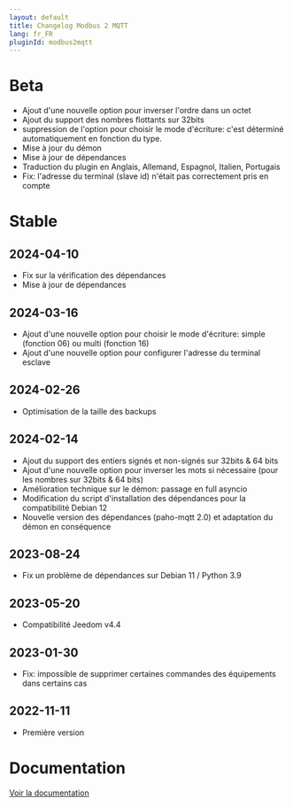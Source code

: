 ```yaml
---
layout: default
title: Changelog Modbus 2 MQTT
lang: fr_FR
pluginId: modbus2mqtt
---
```


# Beta

- Ajout d'une nouvelle option pour inverser l'ordre dans un octet
- Ajout du support des nombres flottants sur 32bits
- suppression de l'option pour choisir le mode d'écriture: c'est déterminé automatiquement en fonction du type.
- Mise à jour du démon
- Mise à jour de dépendances
- Traduction du plugin en Anglais, Allemand, Espagnol, Italien, Portugais
- Fix: l'adresse du terminal (slave id) n'était pas correctement pris en compte

# Stable

## 2024-04-10

- Fix sur la vérification des dépendances
- Mise à jour de dépendances

## 2024-03-16

- Ajout d'une nouvelle option pour choisir le mode d'écriture: simple (fonction 06) ou multi (fonction 16)
- Ajout d'une nouvelle option pour configurer l'adresse du terminal esclave

## 2024-02-26

- Optimisation de la taille des backups

## 2024-02-14

- Ajout du support des entiers signés et non-signés sur 32bits & 64 bits
- Ajout d'une nouvelle option pour inverser les mots si nécessaire (pour les nombres sur 32bits & 64 bits)
- Amélioration technique sur le démon: passage en full asyncio
- Modification du script d'installation des dépendances pour la compatibilité Debian 12
- Nouvelle version des dépendances (paho-mqtt 2.0) et adaptation du démon en conséquence

## 2023-08-24

- Fix un problème de dépendances sur Debian 11 / Python 3.9

## 2023-05-20

- Compatibilité Jeedom v4.4

## 2023-01-30

- Fix: impossible de supprimer certaines commandes des équipements dans certains cas

## 2022-11-11

- Première version

# Documentation

[Voir la documentation]({{site.baseurl}}/{{page.pluginId}}/{{page.lang}})
